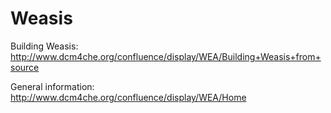 Weasis
======

Building Weasis: http://www.dcm4che.org/confluence/display/WEA/Building+Weasis+from+source

General information: http://www.dcm4che.org/confluence/display/WEA/Home
